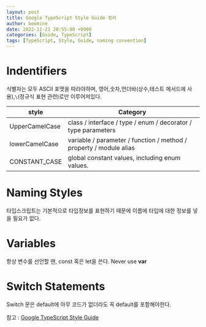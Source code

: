 ```yaml
---
layout: post
title: Google TypeScript Style Guide 정리
author: beomine
date: 2022-11-21 20:55:00 +0900
categories: [Guide, TypeScript]
tags: [TypeScript, Style, Guide, naming convention]
---
```


# Indentifiers
식별자는 모두 ASCII 포맷을 따라야하며, 영어,숫자,언더바(상수,테스트 메서드에 사용),`\`(정규식 표현 관련)로만 이루어져있다.    

|style|Category|
|------|---|
|UpperCamelCase|class / interface / type / enum / decorator / type parameters|
|lowerCamelCase|variable / parameter / function / method / property / module alias|
|CONSTANT_CASE|global constant values, including enum values.|

# Naming Styles
타입스크립트는 기본적으로 타입정보를 표현하기 때문에 이름에 타입에 대한 정보를 넣을 필요가 없다.

# Variables
항상 변수를 선언할 땐, const 혹은 let을 쓴다. Never use **var**

# Switch Statements
Switch 문은 default에 아무 코드가 없더라도 꼭 default를 포함해야한다.

참고 : [Google TypeScript Style Guide](https://google.github.io/styleguide/tsguide.html)